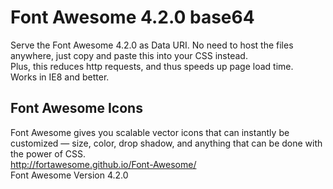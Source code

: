 # Font Awesome 4.2.0 base64

Serve the Font Awesome 4.2.0 as Data URI. No need to host the files anywhere, just copy and paste this into your CSS instead.
<br />Plus, this reduces http requests, and thus speeds up page load time.
<br />Works in IE8 and better.
## Font Awesome Icons
Font Awesome gives you scalable vector icons that can instantly be customized — size, color, drop shadow, and anything that can be done with the power of CSS.
<br />http://fortawesome.github.io/Font-Awesome/
<br />Font Awesome Version 4.2.0